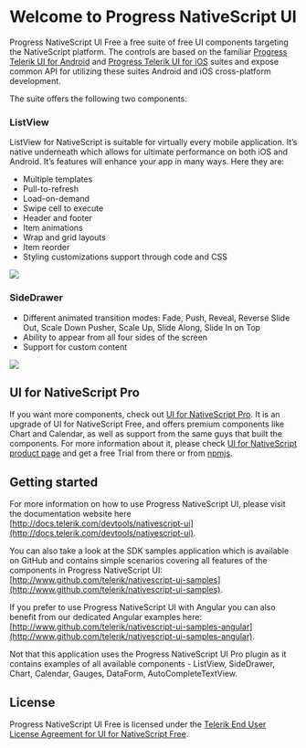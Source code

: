 # Welcome to Progress NativeScript UI
Progress NativeScript UI Free a free suite of free UI components targeting the NativeScript platform. The controls are based on the familiar [Progress Telerik UI for Android](http://www.telerik.com/android-ui) and [Progress Telerik UI for iOS](http://www.telerik.com/ios-ui) suites and expose common API for utilizing these suites Android and iOS cross-platform development. 

The suite offers the following two components:

### ListView

ListView for NativeScript is suitable for virtually every mobile application. It’s native underneath which allows for ultimate performance on both iOS and Android. It’s features will enhance your app in many ways. Here they are:

- Multiple templates
- Pull-to-refresh
- Load-on-demand
- Swipe cell to execute
- Header and footer
- Item animations
- Wrap and grid layouts
- Item reorder
- Styling customizations support through code and CSS

<img src="http://www.telerik.com/sfimages/default-source/blogs/ui-for-nativescript/listview-nativescript.png?Status=Temp&sfvrsn=2">

### SideDrawer

- Different animated transition modes: Fade, Push, Reveal, Reverse Slide Out, Scale Down Pusher, Scale Up, Slide Along, Slide In on Top
- Ability to appear from all four sides of the screen
- Support for custom content

<img src="http://www.telerik.com/sfimages/default-source/blogs/ui-for-nativescript/sidedrawer-nativescript.png?Status=Temp&sfvrsn=2">


## UI for NativeScript Pro

If you want more components, check out [UI for NativeScript Pro](http://www.telerik.com/nativescript-ui). It is an upgrade of UI for NativeScript Free, and offers premium components like Chart and Calendar, as well as support from the same guys that built the components. For more information about it, please check [UI for NativeScript product page](http://www.telerik.com/nativescript-ui) and get a free Trial from there or from [npmjs](https://www.npmjs.com/package/nativescript-telerik-ui-pro).


## Getting started

For more information on how to use Progress NativeScript UI, please visit the documentation website here [http://docs.telerik.com/devtools/nativescript-ui](http://docs.telerik.com/devtools/nativescript-ui).

You can also take a look at the SDK samples application which is available on GitHub and contains simple scenarios covering all features of the components in Progress NativeScript UI: [http://www.github.com/telerik/nativescript-ui-samples](http://www.github.com/telerik/nativescript-ui-samples).

If you prefer to use Progress NativeScript UI with Angular you can also benefit from our dedicated Angular examples here: [http://www.github.com/telerik/nativescript-ui-samples-angular](http://www.github.com/telerik/nativescript-ui-samples-angular).

Not that this application uses the Progress NativeScript UI Pro plugin as it contains examples of all available components - ListView, SideDrawer, Chart, Calendar, Gauges, DataForm, AutoCompleteTextView.


## License

Progress NativeScript UI Free is licensed under the [Telerik End User License Agreement for UI for NativeScript Free](http://www.telerik.com/purchase/license-agreement/ui-for-nativescript-free).
